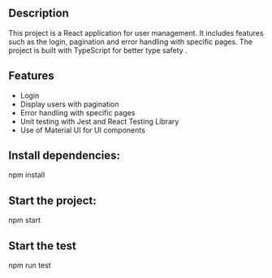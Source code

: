 ## Description

This project is a React application for user management. It includes features such as the login, pagination and error handling with specific pages. The project is built with TypeScript for better type safety .

## Features
- Login
- Display users with pagination
- Error handling with specific pages
- Unit testing with Jest and React Testing Library
- Use of Material UI for UI components

## Install dependencies:
npm install

## Start the project:
npm start

## Start the test
npm run test